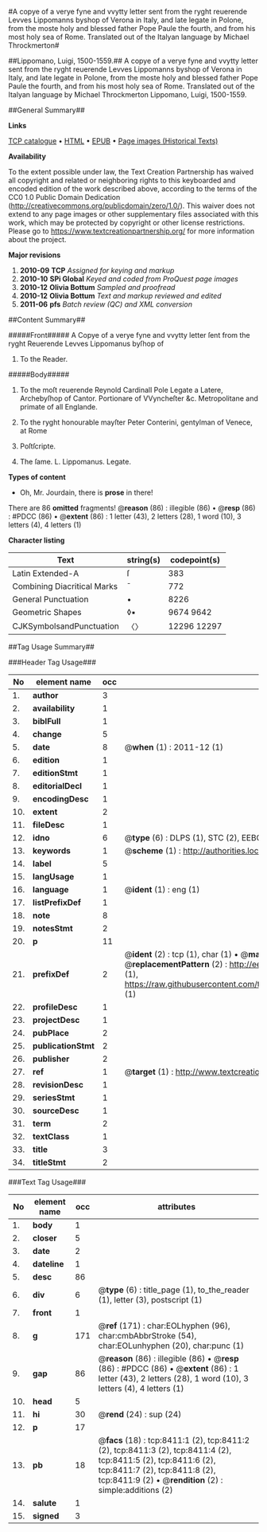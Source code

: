 #A copye of a verye fyne and vvytty letter sent from the ryght reuerende Levves Lippomanns byshop of Verona in Italy, and late legate in Polone, from the moste holy and blessed father Pope Paule the fourth, and from his most holy sea of Rome. Translated out of the Italyan language by Michael Throckmerton#

##Lippomano, Luigi, 1500-1559.##
A copye of a verye fyne and vvytty letter sent from the ryght reuerende Levves Lippomanns byshop of Verona in Italy, and late legate in Polone, from the moste holy and blessed father Pope Paule the fourth, and from his most holy sea of Rome. Translated out of the Italyan language by Michael Throckmerton
Lippomano, Luigi, 1500-1559.

##General Summary##

**Links**

[TCP catalogue](http://www.ota.ox.ac.uk/tcp/)  • 
[HTML](http://tei.it.ox.ac.uk/tcp/Texts-HTML/free/A05/A05572.html)  • 
[EPUB](http://tei.it.ox.ac.uk/tcp/Texts-EPUB/free/A05/A05572.epub) • 
[Page images (Historical Texts)](https://historicaltexts.jisc.ac.uk/eebo-99843664e)

**Availability**

To the extent possible under law, the Text Creation Partnership has waived all copyright and related or neighboring rights to this keyboarded and encoded edition of the work described above, according to the terms of the CC0 1.0 Public Domain Dedication (http://creativecommons.org/publicdomain/zero/1.0/). This waiver does not extend to any page images or other supplementary files associated with this work, which may be protected by copyright or other license restrictions. Please go to https://www.textcreationpartnership.org/ for more information about the project.

**Major revisions**

1. __2010-09__ __TCP__ *Assigned for keying and markup*
1. __2010-10__ __SPi Global__ *Keyed and coded from ProQuest page images*
1. __2010-12__ __Olivia Bottum__ *Sampled and proofread*
1. __2010-12__ __Olivia Bottum__ *Text and markup reviewed and edited*
1. __2011-06__ __pfs__ *Batch review (QC) and XML conversion*

##Content Summary##

#####Front#####
A Copye of a verye fyne and vvytty letter ſent from the ryght Reuerende Levves Lippomanus byſhop of 
1. To the Reader.

#####Body#####

1. To the moſt reuerende Reynold Cardinall Pole Legate a Latere, Archebyſhop of Cantor. Portionare of VVyncheſter &c. Metropolitane and primate of all Englande.

1. To the ryght honourable mayſter Peter Conterini, gentylman of Venece, at Rome

1. Poſtſcripte.

1. The ſame. L. Lippomanus. Legate.

**Types of content**

  * Oh, Mr. Jourdain, there is **prose** in there!

There are 86 **omitted** fragments! 
 @__reason__ (86) : illegible (86)  •  @__resp__ (86) : #PDCC (86)  •  @__extent__ (86) : 1 letter (43), 2 letters (28), 1 word (10), 3 letters (4), 4 letters (1)

**Character listing**


|Text|string(s)|codepoint(s)|
|---|---|---|
|Latin Extended-A|ſ|383|
|Combining             Diacritical Marks|̄|772|
|General Punctuation|•|8226|
|Geometric Shapes|◊▪|9674 9642|
|CJKSymbolsandPunctuation|〈〉|12296 12297|

##Tag Usage Summary##

###Header Tag Usage###

|No|element name|occ|attributes|
|---|---|---|---|
|1.|__author__|3||
|2.|__availability__|1||
|3.|__biblFull__|1||
|4.|__change__|5||
|5.|__date__|8| @__when__ (1) : 2011-12 (1)|
|6.|__edition__|1||
|7.|__editionStmt__|1||
|8.|__editorialDecl__|1||
|9.|__encodingDesc__|1||
|10.|__extent__|2||
|11.|__fileDesc__|1||
|12.|__idno__|6| @__type__ (6) : DLPS (1), STC (2), EEBO-CITATION (1), PROQUEST (1), VID (1)|
|13.|__keywords__|1| @__scheme__ (1) : http://authorities.loc.gov/ (1)|
|14.|__label__|5||
|15.|__langUsage__|1||
|16.|__language__|1| @__ident__ (1) : eng (1)|
|17.|__listPrefixDef__|1||
|18.|__note__|8||
|19.|__notesStmt__|2||
|20.|__p__|11||
|21.|__prefixDef__|2| @__ident__ (2) : tcp (1), char (1)  •  @__matchPattern__ (2) : ([0-9\-]+):([0-9IVX]+) (1), (.+) (1)  •  @__replacementPattern__ (2) : http://eebo.chadwyck.com/downloadtiff?vid=$1&page=$2 (1), https://raw.githubusercontent.com/textcreationpartnership/Texts/master/tcpchars.xml#$1 (1)|
|22.|__profileDesc__|1||
|23.|__projectDesc__|1||
|24.|__pubPlace__|2||
|25.|__publicationStmt__|2||
|26.|__publisher__|2||
|27.|__ref__|1| @__target__ (1) : http://www.textcreationpartnership.org/docs/. (1)|
|28.|__revisionDesc__|1||
|29.|__seriesStmt__|1||
|30.|__sourceDesc__|1||
|31.|__term__|2||
|32.|__textClass__|1||
|33.|__title__|3||
|34.|__titleStmt__|2||


###Text Tag Usage###

|No|element name|occ|attributes|
|---|---|---|---|
|1.|__body__|1||
|2.|__closer__|5||
|3.|__date__|2||
|4.|__dateline__|1||
|5.|__desc__|86||
|6.|__div__|6| @__type__ (6) : title_page (1), to_the_reader (1), letter (3), postscript (1)|
|7.|__front__|1||
|8.|__g__|171| @__ref__ (171) : char:EOLhyphen (96), char:cmbAbbrStroke (54), char:EOLunhyphen (20), char:punc (1)|
|9.|__gap__|86| @__reason__ (86) : illegible (86)  •  @__resp__ (86) : #PDCC (86)  •  @__extent__ (86) : 1 letter (43), 2 letters (28), 1 word (10), 3 letters (4), 4 letters (1)|
|10.|__head__|5||
|11.|__hi__|30| @__rend__ (24) : sup (24)|
|12.|__p__|17||
|13.|__pb__|18| @__facs__ (18) : tcp:8411:1 (2), tcp:8411:2 (2), tcp:8411:3 (2), tcp:8411:4 (2), tcp:8411:5 (2), tcp:8411:6 (2), tcp:8411:7 (2), tcp:8411:8 (2), tcp:8411:9 (2)  •  @__rendition__ (2) : simple:additions (2)|
|14.|__salute__|1||
|15.|__signed__|3||
